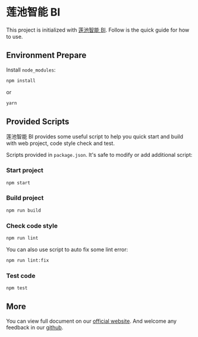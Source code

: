 # 莲池智能 BI

This project is initialized with [莲池智能 BI](https://pro.ant.design). Follow is the quick guide for how to use.

## Environment Prepare

Install `node_modules`:

```bash
npm install
```

or

```bash
yarn
```

## Provided Scripts

莲池智能 BI provides some useful script to help you quick start and build with web project, code style check and test.

Scripts provided in `package.json`. It's safe to modify or add additional script:

### Start project

```bash
npm start
```

### Build project

```bash
npm run build
```

### Check code style

```bash
npm run lint
```

You can also use script to auto fix some lint error:

```bash
npm run lint:fix
```

### Test code

```bash
npm test
```

## More

You can view full document on our [official website](https://pro.ant.design). And welcome any feedback in our [github](https://github.com/ant-design/ant-design-pro).
